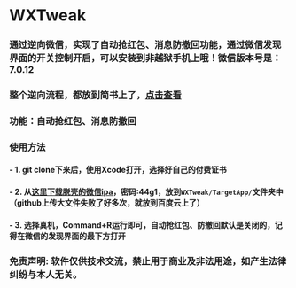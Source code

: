 # WXTweak

### 通过逆向微信，实现了自动抢红包、消息防撤回功能，通过微信发现界面的开关控制开启，可以安装到非越狱手机上哦！微信版本号是：7.0.12

### 整个逆向流程，都放到简书上了，[点击查看](https://www.jianshu.com/p/977b4452446b)

### 功能：自动抢红包、消息防撤回 

### 使用方法

  #### - 1. git clone下来后，使用Xcode打开，选择好自己的付费证书

  #### - 2. 从[这里下载脱壳的微信ipa](https://pan.baidu.com/s/1yGTt7TTwra5unjvfhQsZ-w)，密码:44g1，放到```WXTweak/TargetApp/```文件夹中 （github上传大文件失败了好多次，就放到百度云上了）

  #### - 3. 选择真机，Command+R运行即可，自动抢红包、防撤回默认是关闭的，记得在微信的发现界面的最下方打开

### 免责声明: 软件仅供技术交流，禁止用于商业及非法用途，如产生法律纠纷与本人无关。
